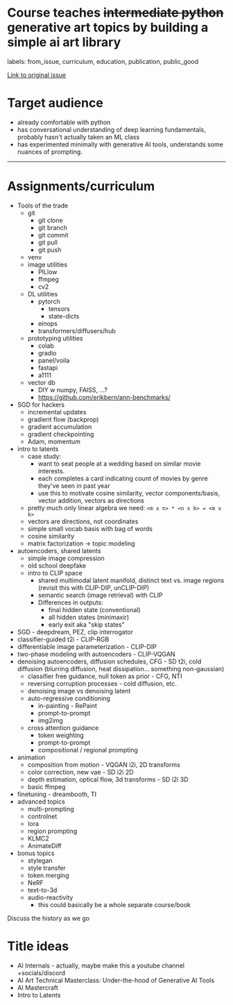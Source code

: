 # Course teaches ~~intermediate python~~ generative art topics by building a simple ai art library

labels: from_issue, curriculum, education, publication, public_good

[Link to original issue](https://github.com/dmarx/bench-warmers/issues/34)

# Target audience

- already comfortable with python
- has conversational understanding of deep learning fundamentals, probably hasn't actually taken an ML class
- has experimented minimally with generative AI tools, understands some nuances of prompting.

---

# Assignments/curriculum

* Tools of the trade
  * git
    * git clone
    * git branch
    * git commit
    * git pull
    * git push 
  * venv 
  * image utilities 
    * PILlow
    * ffmpeg
    * cv2
  * DL utilities
    * pytorch
      * tensors
      * state-dicts
    * einops
    * transformers/diffusers/hub
  * prototyping utilities
    * colab
    * gradio
    * panel/voila
    * fastapi
    * a1111
  * vector db
    * DIY w numpy, FAISS, ...?
    * https://github.com/erikbern/ann-benchmarks/
* SGD for hackers
  * incremental updates
  * gradient flow (backprop)
  * gradient accumulation
  * gradient checkpointing
  * Adam, momentum
* intro to latents
  * case study:
    * want to seat people at a wedding based on similar movie interests.
    * each completes a card indicating count of movies by genre they've seen in past year
    * use this to motivate cosine similarity, vector components/basis, vector addition, vectors as directions
  * pretty much only linear algebra we need: `<m x n> * <n x k> = <m x k>`
  * vectors are directions, not coordinates
  * simple small vocab basis with bag of words
  * cosine similarity
  * matrix factorization -> topic modeling
* autoencoders, shared latents
  * simple image compression
  * old school deepfake
  * intro to CLIP space
    * shared multimodal latent manifold, distinct text vs. image regions (revisit this with CLIP-DIP, unCLIP-DIP)
    * semantic search (image retrieval) with CLIP
    * Differences in outputs:
      * final hidden state (conventional)
      * all hidden states (minimaxir)
      * early exit aka "skip states"
* SGD - deepdream, PEZ, clip interrogator
* classifier-guided t2i - CLIP-RGB
* differentiable image parameterization - CLIP-DIP
* two-phase modeling with autoencoders - CLIP-VQGAN
* denoising autoencoders, diffusion schedules, CFG - SD t2i, cold diffusion (blurring diffusion, heat dissipation... something non-gaussian)
  * classifier free guidance, null token as prior - CFG, NTI
  * reversing corruption processes - cold diffusion, etc.
  * denoising image vs denoising latent
  * auto-regressive conditioning
    * in-painting - RePaint
    * prompt-to-prompt
    * img2img
  * cross attention guidance
    * token weighting
    * prompt-to-prompt
    * compositional / regional prompting
* animation
  * composition from motion - VQGAN i2i, 2D transforms
  * color correction, new vae - SD i2i 2D
  * depth estimation, optical flow, 3d transforms - SD i2i 3D
  * basic ffmpeg
* finetuning - dreambooth, TI
* advanced topics
  * multi-prompting
  * controlnet
  * lora
  * region prompting
  * KLMC2
  * AnimateDiff
* bonus topics
  * stylegan
  * style transfer
  * token merging
  * NeRF
  * text-to-3d
  * audio-reactivity
    * this could basically be a whole separate course/book


Discuss the history as we go
 
# Title ideas

* AI Internals - actually, maybe make this a youtube channel +socials/discord
* AI Art Technical Masterclass: Under-the-hood of Generative AI Tools
* AI Mastercraft
* Intro to Latents
